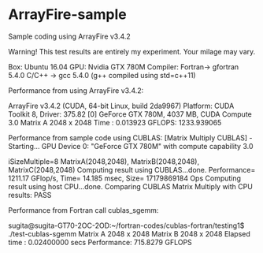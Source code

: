 # ArrayFire-sample
Sample coding using ArrayFire v3.4.2

Warning!
This test results are entirely my experiment. Your milage may vary.

Box: Ubuntu 16.04
GPU: Nvidia GTX 780M
Compiler: Fortran-> gfortran 5.4.0
          C/C++ -> gcc 5.4.0 (g++ compiled using std=c++11)


Performance from using ArrayFire v3.4.2:

ArrayFire v3.4.2 (CUDA, 64-bit Linux, build 2da9967)
Platform: CUDA Toolkit 8, Driver: 375.82
[0] GeForce GTX 780M, 4037 MB, CUDA Compute 3.0
Matrix A 2048 x 2048
Time : 0.013923
GFLOPS: 1233.939065

Performance from sample code using CUBLAS:
[Matrix Multiply CUBLAS] - Starting...
GPU Device 0: "GeForce GTX 780M" with compute capability 3.0

iSizeMultiple=8
MatrixA(2048,2048), MatrixB(2048,2048), MatrixC(2048,2048)
Computing result using CUBLAS...done.
Performance= 1211.17 GFlop/s, Time= 14.185 msec, Size= 17179869184 Ops
Computing result using host CPU...done.
Comparing CUBLAS Matrix Multiply with CPU results: PASS

Performance from Fortran call cublas_sgemm:

sugita@sugita-GT70-2OC-2OD:~/fortran-codes/cublas-fortran/testing1$ ./test-cublas-sgemm 
 Matrix A         2048 x        2048
 Matrix B         2048 x        2048
Elapsed time :     0.02400000  secs
Performance:  715.8279   GFLOPS
